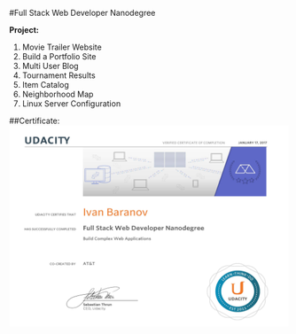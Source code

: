 #Full Stack Web Developer Nanodegree

<b>Project:</b>

1. Movie Trailer Website
2. Build a Portfolio Site
3. Multi User Blog
4. Tournament Results
5. Item Catalog
6. Neighborhood Map
7. Linux Server Configuration

##Certificate:
![Screenshot](certificate.jpg)
